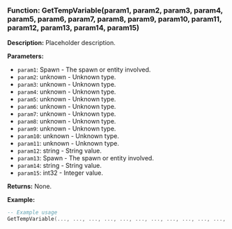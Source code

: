 ### Function: GetTempVariable(param1, param2, param3, param4, param5, param6, param7, param8, param9, param10, param11, param12, param13, param14, param15)

**Description:**
Placeholder description.

**Parameters:**
- `param1`: Spawn - The spawn or entity involved.
- `param2`: unknown - Unknown type.
- `param3`: unknown - Unknown type.
- `param4`: unknown - Unknown type.
- `param5`: unknown - Unknown type.
- `param6`: unknown - Unknown type.
- `param7`: unknown - Unknown type.
- `param8`: unknown - Unknown type.
- `param9`: unknown - Unknown type.
- `param10`: unknown - Unknown type.
- `param11`: unknown - Unknown type.
- `param12`: string - String value.
- `param13`: Spawn - The spawn or entity involved.
- `param14`: string - String value.
- `param15`: int32 - Integer value.

**Returns:** None.

**Example:**

```lua
-- Example usage
GetTempVariable(..., ..., ..., ..., ..., ..., ..., ..., ..., ..., ..., ..., ..., ..., ...)
```
